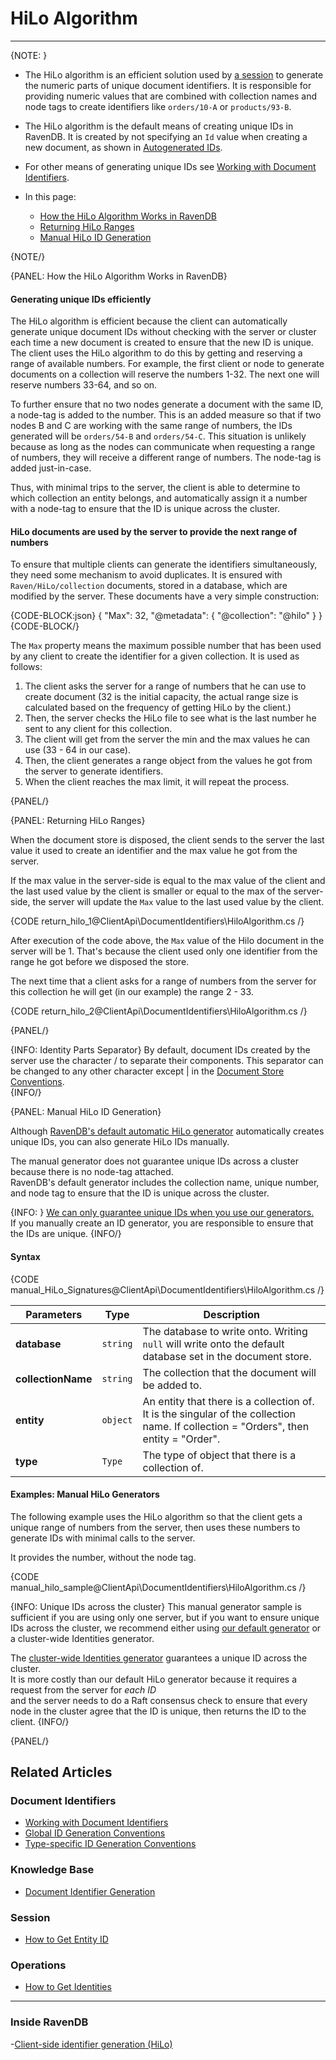 # HiLo Algorithm

---

{NOTE: }

* The HiLo algorithm is an efficient solution used by [a session](../session/what-is-a-session-and-how-does-it-work) 
  to generate the numeric parts of unique document identifiers. 
  It is responsible for providing numeric values that are combined with collection names and node tags 
  to create identifiers like `orders/10-A` or `products/93-B`. 

* The HiLo algorithm is the default means of creating unique IDs in RavenDB. It is created 
  by not specifying an `Id` value when creating a new document, 
  as shown in [Autogenerated IDs](../../client-api/document-identifiers/working-with-document-identifiers#autogenerated-ids).

* For other means of generating unique IDs see [Working with Document Identifiers](../../client-api/document-identifiers/working-with-document-identifiers).

* In this page:
   * [How the HiLo Algorithm Works in RavenDB](../../client-api/document-identifiers/hilo-algorithm#how-the-hilo-algorithm-works-in-ravendb)
   * [Returning HiLo Ranges](../../client-api/document-identifiers/hilo-algorithm#returning-hilo-ranges)
   * [Manual HiLo ID Generation](../../client-api/document-identifiers/hilo-algorithm#manual-hilo-id-generation)

{NOTE/}

{PANEL: How the HiLo Algorithm Works in RavenDB}

#### Generating unique IDs efficiently

The HiLo algorithm is efficient because the client can automatically generate unique document IDs 
without checking with the server or cluster each time a new document is created to ensure that the new ID is unique. 
The client uses the HiLo algorithm to do this by getting and reserving a range of available numbers. 
For example, the first client or node to generate documents on a collection will reserve the numbers 1-32. 
The next one will reserve numbers 33-64, and so on.  

To further ensure that no two nodes generate a document with the same ID, a node-tag is added to the number. 
This is an added measure so that if two nodes B and C are working with the same range of numbers, 
the IDs generated will be `orders/54-B` and `orders/54-C`. This situation is unlikely because as long as the nodes can communicate when requesting 
a range of numbers, they will receive a different range of numbers. The node-tag is added just-in-case.  

Thus, with minimal trips to the server, the client is able to determine to which collection an entity belongs, 
and automatically assign it a number with a node-tag to ensure that the ID is unique across the cluster.

#### HiLo documents are used by the server to provide the next range of numbers

To ensure that multiple clients can generate the identifiers simultaneously, they need some mechanism to avoid duplicates. It is ensured with `Raven/HiLo/collection` documents, stored in a database, which are modified by the server. These documents have a very simple construction:

{CODE-BLOCK:json}
{
    "Max": 32,
    "@metadata": {
        "@collection": "@hilo"
    }
}
{CODE-BLOCK/}

The `Max` property means the maximum possible number that has been used by any client to create the identifier for a given collection. It is used as follows:

1. The client asks the server for a range of numbers that he can use to create document (32 is the initial capacity, the actual range size is calculated based on the frequency of getting HiLo by the client.)
2. Then, the server checks the HiLo file to see what is the last number he sent to any client for this collection.
3. The client will get from the server the min and the max values he can use (33 - 64 in our case).
4. Then, the client generates a range object from the values he got from the server to generate identifiers.
5. When the client reaches the max limit, it will repeat the process.

{PANEL/}

{PANEL: Returning HiLo Ranges}

When the document store is disposed, the client sends to the server the last value it used to create an identifier and the max value he got from the server.

If the max value in the server-side is equal to the max value of the client and the last used value by the client is smaller or equal to the max of the server-side, the server will update the `Max` value to the last used value by the client.

{CODE return_hilo_1@ClientApi\DocumentIdentifiers\HiloAlgorithm.cs /}

After execution of the code above, the `Max` value of the Hilo document in the server will be 1. That's because the client used only one identifier from the range he got before we disposed the store.

The next time that a client asks for a range of numbers from the server for this collection he will get (in our example) the range 2 - 33.

{CODE return_hilo_2@ClientApi\DocumentIdentifiers\HiloAlgorithm.cs /}

{PANEL/}

{INFO: Identity Parts Separator}
By default, document IDs created by the server use the character / to separate their components. 
This separator can be changed to any other character except | in the 
[Document Store Conventions](../../client-api/configuration/conventions#changing-the-identity-separator).  
{INFO/}

{PANEL: Manual HiLo ID Generation}

Although [RavenDB's default automatic HiLo generator](../../client-api/document-identifiers/working-with-document-identifiers#autogenerated-ids) 
automatically creates unique IDs, you can also generate HiLo IDs manually.  

The manual generator does not guarantee unique IDs across a cluster because there is no node-tag attached.  
RavenDB's default generator includes the collection name, unique number, and node tag to ensure that
the ID is unique across the cluster.  

{INFO: }
[We can only guarantee unique IDs when you use our generators.](../../client-api/document-identifiers/working-with-document-identifiers)  
If you manually create an ID generator, you are responsible to ensure that the IDs are unique. 
{INFO/}

#### Syntax

{CODE manual_HiLo_Signatures@ClientApi\DocumentIdentifiers\HiloAlgorithm.cs /}

| Parameters | Type | Description |
| ------------- | ------------- | ----- |
| **database** | `string` | The database to write onto. Writing `null` will write onto the default database set in the document store. |
| **collectionName** | `string` | The collection that the document will be added to. |
| **entity** | `object` | An entity that there is a collection of. It is the singular of the collection name. If collection = "Orders", then entity = "Order". |
| **type** | `Type` | The type of object that there is a collection of. |

#### Examples: Manual HiLo Generators

The following example uses the HiLo algorithm so that the client gets a unique range of numbers 
from the server, then uses these numbers to generate IDs with minimal calls to the server.  

It provides the number, without the node tag.  

{CODE manual_hilo_sample@ClientApi\DocumentIdentifiers\HiloAlgorithm.cs /}

{INFO: Unique IDs across the cluster}
This manual generator sample is sufficient if you are using only one server, but if you want to ensure unique IDs across the cluster, 
we recommend either using [our default generator](../../client-api/document-identifiers/working-with-document-identifiers#autogenerated-ids) 
or a cluster-wide Identities generator.  

The [cluster-wide Identities generator](../../client-api/document-identifiers/working-with-document-identifiers#identities) 
guarantees a unique ID across the cluster.  
It is more costly than our default HiLo generator because it requires a request from the server for _each ID_  
and the server needs to do a Raft consensus check 
to ensure that every node in the cluster agree that the ID is unique, then returns the ID to the client.
{INFO/}

{PANEL/}

## Related Articles

### Document Identifiers

- [Working with Document Identifiers](../../client-api/document-identifiers/working-with-document-identifiers)
- [Global ID Generation Conventions](../../client-api/configuration/identifier-generation/global)
- [Type-specific ID Generation Conventions](../../client-api/configuration/identifier-generation/type-specific)

### Knowledge Base

- [Document Identifier Generation](../../server/kb/document-identifier-generation)

### Session

- [How to Get Entity ID](../../client-api/session/how-to/get-entity-id)

### Operations

- [How to Get Identities](../../client-api/operations/maintenance/identities/get-identities)

---

### Inside RavenDB

-[Client-side identifier generation (HiLo)](https://ravendb.net/learn/inside-ravendb-book/reader/4.0/2-zero-to-ravendb#client-side-identifier-generation-hilo)
